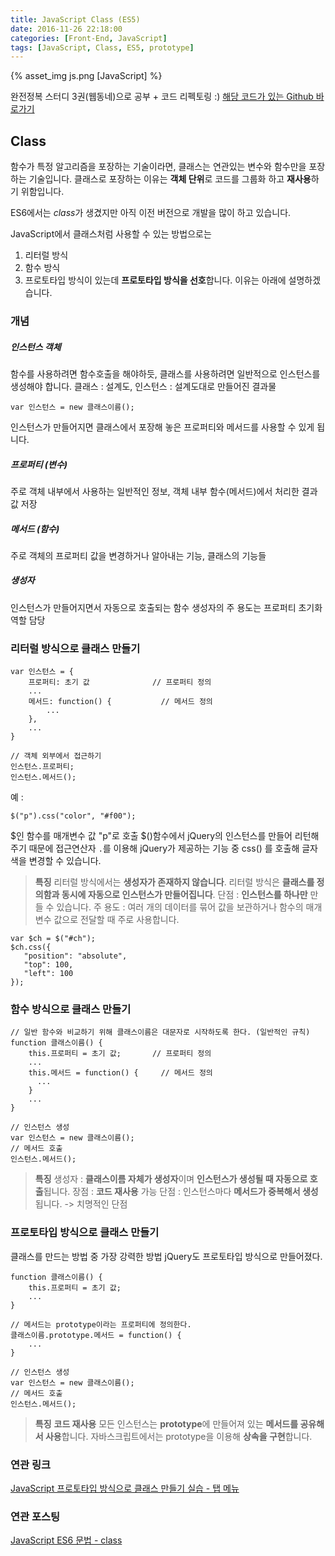 ```yaml
---
title: JavaScript Class (ES5)
date: 2016-11-26 22:18:00
categories: [Front-End, JavaScript]
tags: [JavaScript, Class, ES5, prototype]
---
```


{% asset_img js.png [JavaScript] %}

완전정복 스터디 3권(웹동네)으로 공부 + 코드 리펙토링 :) 
[해당 코드가 있는 Github 바로가기](https://github.com/sharryhong/TIL/tree/master/javaScript/02_class)

## Class 
함수가 특정 알고리즘을 포장하는 기술이라면, 클래스는 연관있는 변수와 함수만을 포장하는 기술입니다.
클래스로 포장하는 이유는 **객체 단위**로 코드를 그룹화 하고 **재사용**하기 위함입니다.

ES6에서는 *class*가 생겼지만 아직 이전 버전으로 개발을 많이 하고 있습니다. 

JavaScript에서 클래스처럼 사용할 수 있는 방법으로는
1. 리터럴 방식 
2. 함수 방식
3. 프로토타입 방식이 있는데 **프로토타입 방식을 선호**합니다. 
이유는 아래에 설명하겠습니다. 

### 개념 

##### 인스턴스 객체
함수를 사용하려면 함수호출을 해야하듯, 클래스를 사용하려면 일반적으로 인스턴스를 생성해야 합니다. 
클래스 : 설계도, 인스턴스 : 설계도대로 만들어진 결과물 


```
var 인스턴스 = new 클래스이름();
```

인스턴스가 만들어지면 클래스에서 포장해 놓은 프로퍼티와 메서드를 사용할 수 있게 됩니다. 

##### 프로퍼티 (변수)
주로 객체 내부에서 사용하는 일반적인 정보, 객체 내부 함수(메서드)에서 처리한 결과값 저장

##### 메서드 (함수)
주로 객체의 프로퍼티 값을 변경하거나 알아내는 기능, 클래스의 기능들 

##### 생성자
인스턴스가 만들어지면서 자동으로 호출되는 함수
생성자의 주 용도는 프로퍼티 초기화 역할 담당 

### 리터럴 방식으로 클래스 만들기 

```
var 인스턴스 = {
	프로퍼티: 초기 값 				// 프로퍼티 정의
	...
	메서드: function() {			// 메서드 정의
		...
	},
	...
}

// 객체 외부에서 접근하기 
인스턴스.프로퍼티;
인스턴스.메서드();
```

예 :  
```
$("p").css("color", "#f00");
```
$인 함수를 매개변수 값 "p"로 호출
$()함수에서 jQuery의 인스턴스를 만들어 리턴해주기 때문에 접근연산자 `.`를 이용해 jQuery가 제공하는 기능 중 css() 를 호출해 글자색을 변경할 수 있습니다. 

> **특징**
리터럴 방식에서는 **생성자가 존재하지 않습니다**.
리터럴 방식은 **클래스를 정의함과 동시에 자동으로 인스턴스가 만들어집니다**. 
단점 : **인스턴스를 하나만** 만들 수 있습니다.
주 용도 : 여러 개의 데이터를 묶어 값을 보관하거나 함수의 매개변수 값으로 전달할 때 주로 사용합니다. 

 ```
 var $ch = $("#ch");
 $ch.css({
 	"position": "absolute",
 	"top": 100,
 	"left": 100
 });
 ```

### 함수 방식으로 클래스 만들기 

```
// 일반 함수와 비교하기 위해 클래스이름은 대문자로 시작하도록 한다. (일반적인 규칙)
function 클래스이름() {
	this.프로퍼티 = 초기 값; 		// 프로퍼티 정의 
	...
	this.메서드 = function() { 	// 메서드 정의
	  ...
	}
	...
}

// 인스턴스 생성
var 인스턴스 = new 클래스이름(); 
// 메서드 호출
인스턴스.메서드();
```

> **특징**
생성자 : **클래스이름 자체가 생성자**이며 **인스턴스가 생성될 때 자동으로 호출**됩니다. 
장점 : **코드 재사용** 가능 
단점 : 인스턴스마다 **메서드가 중복해서 생성**됩니다. -> 치명적인 단점

### 프로토타입 방식으로 클래스 만들기 

클래스를 만드는 방법 중 가장 강력한 방법
jQuery도 프로토타입 방식으로 만들어졌다. 

```
function 클래스이름() {
	this.프로퍼티 = 초기 값;
	...
}

// 메서드는 prototype이라는 프로퍼티에 정의한다. 
클래스이름.prototype.메서드 = function() { 	
	...
}

// 인스턴스 생성
var 인스턴스 = new 클래스이름();
// 메서드 호출
인스턴스.메서드();
```

> **특징**
**코드 재사용**
모든 인스턴스는 **prototype**에 만들어져 있는 **메서드를 공유해서 사용**합니다. 
자바스크립트에서는 prototype을 이용해 **상속을 구현**합니다. 

### 연관 링크
[JavaScript 프로토타입 방식으로 클래스 만들기 실습 - 탭 메뉴](https://sharryhong.github.io/2016/11/28/project-javascript-tabmenu/)

### 연관 포스팅
[JavaScript ES6 문법 - class](https://sharryhong.github.io/2017/02/06/javascript-es6-class/)

